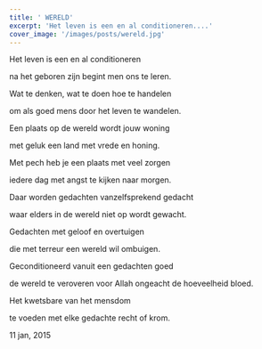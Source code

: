 ```yaml
---
title: ' WERELD'
excerpt: 'Het leven is een en al conditioneren....'
cover_image: '/images/posts/wereld.jpg'
---
```


Het leven is een en al conditioneren

na het geboren zijn begint men ons te leren.

Wat te denken, wat te doen hoe te handelen

om als goed mens door het leven te wandelen.

Een plaats op de wereld wordt jouw woning

met  geluk een land met vrede  en honing.

Met pech heb je een plaats met veel zorgen

iedere dag met angst te kijken naar morgen.

Daar worden gedachten vanzelfsprekend  gedacht

waar elders in de wereld niet op wordt gewacht.

Gedachten met geloof en overtuigen

die met terreur een wereld wil ombuigen.

Geconditioneerd vanuit een gedachten goed

de wereld te veroveren voor Allah ongeacht de hoeveelheid bloed.

Het kwetsbare van het mensdom

te voeden met elke gedachte recht of krom.

11 jan, 2015
